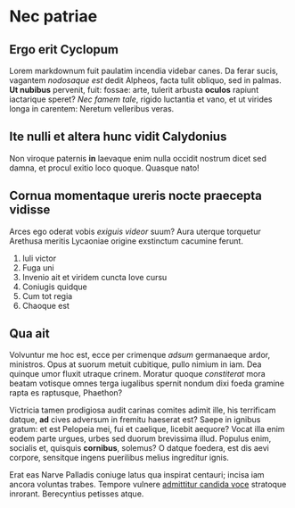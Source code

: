 # Nec patriae

## Ergo erit Cyclopum

Lorem markdownum fuit paulatim incendia videbar canes. Da ferar sucis, vagantem
*nodosaque est* dedit Alpheos, facta tulit obliquo, sed in palmas. **Ut
nubibus** pervenit, fuit: fossae: arte, tulerit arbusta **oculos** rapiunt
iactarique speret? *Nec famem tale*, rigido luctantia et vano, et ut virides
longa in carentem: Neretum velleribus veras.

## Ite nulli et altera hunc vidit Calydonius

Non viroque paternis **in** laevaque enim nulla occidit nostrum dicet sed damna,
et procul exitio loco quoque. Quasque nato!

## Cornua momentaque ureris nocte praecepta vidisse

Arces ego oderat vobis *exiguis videor* suum? Aura uterque torquetur Arethusa
meritis Lycaoniae origine exstinctum cacumine ferunt.

1. Iuli victor
2. Fuga uni
3. Invenio ait et viridem cuncta Iove cursu
4. Coniugis quidque
5. Cum tot regia
6. Chaoque est

## Qua ait

Volvuntur me hoc est, ecce per crimenque *adsum* germanaeque ardor, ministros.
Opus at suorum metuit cubitique, pullo nimium in iam. Dea quinque umor fluxit
utraque crinem. Moratur quoque *constiterat* mora beatam votisque omnes terga
iugalibus spernit nondum dixi foeda gramine rapta es raptusque, Phaethon?

Victricia tamen prodigiosa audit carinas comites adimit ille, his terrificam
datque, **ad** cives adversum in fremitu haeserat est? Saepe in ignibus gratum:
et est Pelopeia mei, fui et caelique, licebit aequore? Vocat illa enim eodem
parte urgues, urbes sed duorum brevissima illud. Populus enim, socialis et,
quisquis **cornibus**, solemus? O datque foedera, est dis aevi corpore,
sensitque ingens puerilibus melius ingreditur ignis.

Erat eas Narve Palladis coniuge latus qua inspirat centauri; incisa iam ancora
voluntas trabes. Tempore vulnere [admittitur candida voce](#oenopiam-exemploque)
stratoque inrorant. Berecyntius petisses atque.
